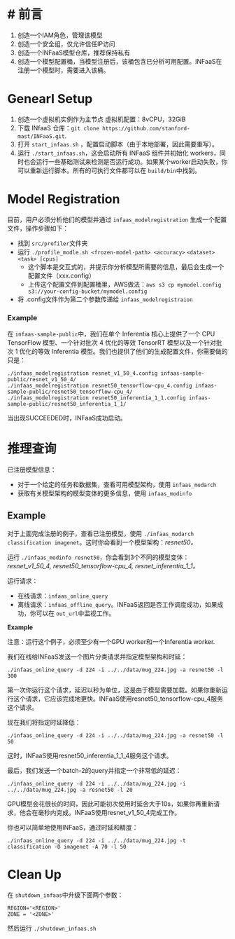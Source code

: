 # # 前言

1. 创造一个IAM角色，管理该模型
2. 创造一个安全组，仅允许信任IP访问
3. 创造一个INFaaS模型仓库，推荐保持私有
4. 创造一个模型配置桶，当模型注册后，该桶包含已分析可用配置。INFaaS在注册一个模型时，需要进入该桶。

# Genearl Setup

1. 创造一个虚拟机实例作为主节点 虚拟机配置：8vCPU，32GiB
2. 下载 INfaaS 仓库：`git clone https://github.com/stanford-mast/INFaaS.git`.
3. 打开 `start_infaas.sh` ，配置启动脚本（由于本地部署，因此需要重写）。
4. 运行 `./start_infaas.sh`，这会启动所有 INFaaS 组件并初始化 workers，同时也会运行一些基础测试来检测是否运行成功。如果某个worker启动失败，你可以重新运行脚本。所有的可执行文件都可以在 `build/bin`中找到。

# Model Registration

目前，用户必须分析他们的模型并通过 `infaas_modelregistration` 生成一个配置文件，操作步骤如下：

* 找到 `src/profiler`文件夹
* 运行 `./profile_modle.sh <frozen-model-path> <accuracy>` `<dataset> <task> [cpus]`
  * 这个脚本是交互式的，并提示你分析模型所需要的信息，最后会生成一个配置文件（xxx.config）
  * 上传这个配置文件到配置桶里，AWS做法：`aws s3 cp mymodel.config s3://your-config-bucket/mymodel.config`
* 将 .config文件作为第二个参数传递给 `infaas_modelregistraion`

### Example

在 `infaas-sample-public`中，我们在单个 Inferentia 核心上提供了一个 CPU TensorFlow 模型、一个针对批次 4 优化的等效 TensorRT 模型以及一个针对批次 1 优化的等效 Inferentia 模型。我们也提供了他们的生成配置文件，你需要做的只是：

```
./infaas_modelregistration resnet_v1_50_4.config infaas-sample-public/resnet_v1_50_4/
./infaas_modelregistration resnet50_tensorflow-cpu_4.config infaas-sample-public/resnet50_tensorflow-cpu_4/
./infaas_modelregistration resnet50_inferentia_1_1.config infaas-sample-public/resnet50_inferentia_1_1/
```

当出现SUCCEEDED时，INFaaS成功启动。

# 推理查询

已注册模型信息：

* 对于一个给定的任务和数据集，查看可用模型架构，使用 `infaas_modarch`
* 获取有关模型架构的模型变体的更多信息，使用 `infaas_modinfo`

## Example

对于上面完成注册的例子，查看已注册模型，使用 `./infaas_modarch classification imagenet`。这时你会看到一个模型架构：*resnet50。*

运行 `./infaas_modinfo resnet50`，你会看到3个不同的模型变体：*resnet_v1_50_4, resnet50_tensorflow-cpu_4, resnet_inferentia_1_1。*

运行请求：

* 在线请求：`infaas_online_query`
* 离线请求：`infaas_offline_query`。INFaaS返回是否工作调度成功，如果成功，你可以在 `out_url`中监视工作。

**Example**

注意：运行这个例子，必须至少有一个GPU worker和一个Inferentia worker.

我们在线给INFaaS发送一个图片分类请求并指定模型架构和时延：

`./infaas_online_query -d 224 -i ../../data/mug_224.jpg -a resnet50 -l 300`

第一次你运行这个请求，延迟以秒为单位，这是由于模型需要加载。如果你重新运行这个请求，它应该完成地更快。INFaaS使用resnet50_tensorflow-cpu_4服务这个请求。

现在我们将指定时延降低：

`./infaas_online_query -d 224 -i ../../data/mug_224.jpg -a resnet50 -l 50`

这时，INFaaS使用resnet50_inferentia_1_1_4服务这个请求。

最后，我们发送一个batch-2的query并指定一个非常低的延迟：

`./infaas_online_query -d 224 -i ../../data/mug_224.jpg -i ../../data/mug_224.jpg -a resnet50 -l 20`

GPU模型会花很长的时间，因此可能初次使用时延会大于10s，如果你再重新请求，他会在毫秒内完成。INFaaS使用resnet_v1_50_4完成工作。

你也可以简单地使用INFaaS，通过时延和精度：

`./infaas_online_query -d 224 -i ../../data/mug_224.jpg -t classification -D imagenet -A 70 -l 50`

# Clean Up

在 `shutdown_infaas`中升级下面两个参数：

```
REGION='<REGION>'
ZONE = '<ZONE>'
```

然后运行 `./shutdown_infaas.sh`
